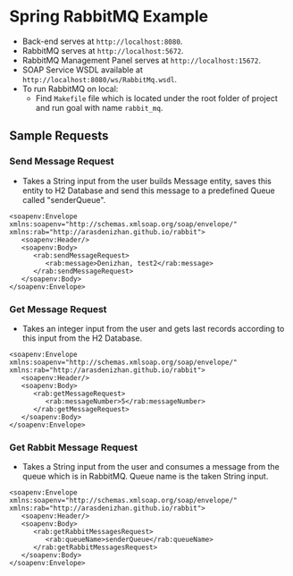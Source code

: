 # Spring RabbitMQ Example

- Back-end serves at `http://localhost:8080`.
- RabbitMQ serves at `http://localhost:5672`.
- RabbitMQ Management Panel serves at `http://localhost:15672`.
- SOAP Service WSDL available at `http://localhost:8080/ws/RabbitMq.wsdl`.
- To run RabbitMQ on local:
    - Find `Makefile` file which is located under the root folder of project and run goal with name `rabbit_mq`.

## Sample Requests

### Send Message Request
- Takes a String input from the user builds Message entity, saves this entity to H2 Database and send this message to a predefined Queue called "senderQueue".
```
<soapenv:Envelope xmlns:soapenv="http://schemas.xmlsoap.org/soap/envelope/" xmlns:rab="http://arasdenizhan.github.io/rabbit">
   <soapenv:Header/>
   <soapenv:Body>
      <rab:sendMessageRequest>
         <rab:message>Denizhan, test2</rab:message>
      </rab:sendMessageRequest>
   </soapenv:Body>
</soapenv:Envelope>
```

### Get Message Request
- Takes an integer input from the user and gets last records according to this input from the H2 Database.
```
<soapenv:Envelope xmlns:soapenv="http://schemas.xmlsoap.org/soap/envelope/" xmlns:rab="http://arasdenizhan.github.io/rabbit">
   <soapenv:Header/>
   <soapenv:Body>
      <rab:getMessageRequest>
         <rab:messageNumber>5</rab:messageNumber>
      </rab:getMessageRequest>
   </soapenv:Body>
</soapenv:Envelope>
```

### Get Rabbit Message Request
- Takes a String input from the user and consumes a message from the queue which is in RabbitMQ. Queue name is the taken String input.
```
<soapenv:Envelope xmlns:soapenv="http://schemas.xmlsoap.org/soap/envelope/" xmlns:rab="http://arasdenizhan.github.io/rabbit">
   <soapenv:Header/>
   <soapenv:Body>
      <rab:getRabbitMessagesRequest>
         <rab:queueName>senderQueue</rab:queueName>
      </rab:getRabbitMessagesRequest>
   </soapenv:Body>
</soapenv:Envelope>
```

